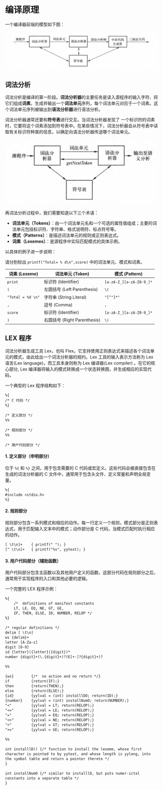 # 编译原理

一个编译器前端的模型如下图：

![](asserts/1.png)

## 词法分析

词法分析是编译的第一阶段。**词法分析器**的主要任务是读入源程序的输入字符、将它们组成**词素**，生成并输出一个**词法单元**序列，每个词法单元对应于一个词素。这个词法单元序列被输出到**语法分析器**进行语法分析。

词法分析器通常还要和**符号表**进行交互。当词法分析器发现了 一个标识符的词素时，它要将这个词素添加到符号表中。在某些情况下，词法分析器会从符号表中读取有关标识符种类的信息，以确定向语法分析器传送哪个词法单元。

![](asserts/2.png)

再词法分析过程中，我们需要知道以下三个术语：

- **词法单元（Tokens）**：由一个词法单元名和一个可选的属性值组成；主要的词法单元包括标识符、字符串、格式说明符、标点符号等。
- **模式（Patterns）**：是描述词法单元的规则或正则表达式。
- **词素（Lexemes）**：是源程序中实际匹配模式的具体示例。

以具体的例子进一步说明：

请分别标出 `printf("Total= % d\n",score)` 中的词法单元、模式和词素。

| 词素 (Lexeme)     | 词法单元 (Token)             | 模式 (Pattern)           |
| ----------------- | ---------------------------- | ------------------------ |
| `print`           | 标识符 (Identifier)          | `[a-zA-Z_][a-zA-Z0-9_]*` |
| `(`               | 左圆括号 (Left Parenthesis)  | `\(`                     |
| `"Total = %d \n"` | 字符串 (String Literal)      | `"[^"]*"`                |
| `,`               | 逗号 (Comma)                 | `,`                      |
| `score`           | 标识符 (Identifier)          | `[a-zA-Z_][a-zA-Z0-9_]*` |
| `)`               | 右圆括号 (Right Parenthesis) | `\)`                     |

## LEX 程序

词法分析器生成工具 Lex，也叫 Flex。它支持使用正则表达式来描述各个词法单元的模式，由此给出一个词法分析器的规约。Lex 工具的输入表示方法称为 Lex 语言(Lex language)，而工具本身则称为 Lex 编译器(Lex compiler) 。在它的核心部分,  Lex 编译器将输入的模式转换成一个状态转换图，并生成相应的实现代码，

一个典型的 Lex 程序结构如下：

```
%{
/* C 代码 */
%}

/* 定义部分 */
%%

/* 规则部分 */
%%

/* 用户代码部分 */
```

#### 1. 定义部分（申明部分）

位于 `%{` 和 `%}` 之间，用于包含需要的 C 代码或宏定义。这些代码会被直接包含在生成的词法分析器的 C 文件中，通常用于包含头文件、定义常量和声明全局变量。

```
%{
#include <stdio.h>
%}

```

#### 2. 规则部分

规则部分包含一系列模式和相应的动作。每一行定义一个规则，模式部分是正则表达式，用于匹配输入文本中的模式；动作部分是 C 代码，当模式匹配时执行相应的动作。

```
[ \t\n]+    { printf(" "); }
[^ \t\n]+   { printf("%s", yytext); }
```

#### 3. 用户代码部分（辅助函数）

用户代码部分包含主函数以及其他用户定义的函数。这部分代码在规则部分之后，通常用于实现程序的入口和其他必要的逻辑。

一个完整的 LEX 程序示例：

```
%{
	/*  definitions of manifest constants
	LT, LE, EQ, NE, GT, GE,
	IF, THEN, ELSE, ID, NUMBER, RELOP */
%}

/* regular definitions */
delim [ \t\n]
ws {delim}+
letter [A-Za-z]
digit [0-9]
id {letter}({letter}|{digit})*
number {digit}+(\.{digit}+)?(E[+-]?{digit}+)?

%%

{ws}		{/*  no action and no return */}
if			{return(IF);}
then		{return(THEN);}
else 		{return(ELSE);}
{id}		{yylval = (int) installlDO; return(ID);}
{number}	{yylval = (int) installNumO; return(NUMBER);}
"<"			{yylval = LT; return(RELOP);}
"<="		{yylval = LE; return(RELOP);}
"="			{yylval = EQ; return(RELOP);}
"<>"		{yylval = NE; return(RELOP);}
">"			{yylval = GT; return(RELOP);}
">="		{yylval = GE; return(RELOP);}

%%

int installlD() {/* function to install the lexeme, whose first character is pointed to by yytext, and whose length is yyleng, into the symbol table and return a pointer thereto */
}

int installNumO {/* similar to installlD, but puts numer-ictal constants into a separate table */
}
```

